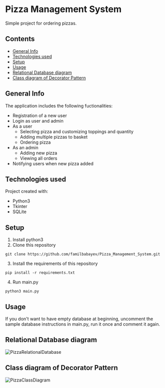 # Pizza Management System
Simple project for ordering pizzas.
## Contents
* [General Info](#general-info)
* [Technologies used](#technologies-used)
* [Setup](#setup)
* [Usage](#usage)
* [Relational Database diagram](#relational-database-diagram)
* [Class diagram of Decorator Pattern](#class-diagram-of-decorator-pattern)

## General Info
The application includes the following fuctionalities:
* Registration of a new user
* Login as user and admin
* As a user
  * Selecting pizza and customizing toppings and quantity
  * Adding multiple pizzas to basket
  * Ordering pizza
* As an admin
  * Adding new pizza
  * Viewing all orders
* Notifying users when new pizza added

## Technologies used
Project created with:
* Python3
* Tkinter
* SQLite

## Setup
1. Install python3
2. Clone this repository
```
git clone https://github.com/familbabayev/Pizza_Management_System.git
```
3. Install the requirements of this repository
```
pip install -r requirements.txt
```
4. Run main.py
```
python3 main.py
```
## Usage
If you don't want to have empty database at beginning, uncomment the sample database instructions in main.py, run it once and comment it again.
## Relational Database diagram
![PizzaRelationalDatabase](https://user-images.githubusercontent.com/44068684/80802158-9ac77a00-8bbf-11ea-9c0b-1a53c72e344d.png)
## Class diagram of Decorator Pattern
![PizzaClassDiagram](https://user-images.githubusercontent.com/44068684/80802167-a024c480-8bbf-11ea-9a5f-540b1be69b2a.png)
